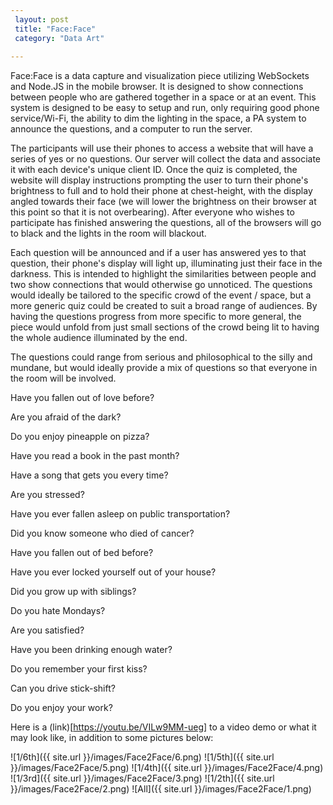 ```yaml
---
 layout: post
 title: "Face:Face"
 category: "Data Art"
 
---
```


Face:Face is a data capture and visualization piece utilizing WebSockets and Node.JS in the mobile browser. It is designed to show connections between people who are gathered together in a space or at an event. This system is designed to be easy to setup and run, only requiring good phone service/Wi-Fi, the ability to dim the lighting in the space, a PA system to announce the questions, and a computer to run the server.

The participants will use their phones to access a website that will have a series of yes or no questions. Our server will collect the data and associate it with each device's unique client ID. Once the quiz is completed, the website will display instructions prompting the user to turn their phone's brightness to full and to hold their phone at chest-height, with the display angled towards their face (we will lower the brightness on their browser at this point so that it is not overbearing). After everyone who wishes to participate has finished answering the questions, all of the browsers will go to black and the lights in the room will blackout. 

Each question will be announced and if a user has answered yes to that question, their phone's display will light up, illuminating just their face in the darkness. This is intended to highlight the similarities between people and two show connections that would otherwise go unnoticed. The questions would ideally be tailored to the specific crowd of the event / space, but a more generic quiz could be created to suit a broad range of audiences. By having the questions progress from more specific to more general, the piece would unfold from just small sections of the crowd being lit to having the whole audience illuminated by the end. 

The questions could range from serious and philosophical to the silly and mundane, but would ideally provide a mix of questions so that everyone in the room will be involved. 



Have you fallen out of love before? 

Are you afraid of the dark?

Do you enjoy pineapple on pizza?

Have you read a book in the past month?

Have a song that gets you every time?

Are you stressed?

Have you ever fallen asleep on public transportation?

Did you know someone who died of cancer?

Have you fallen out of bed before?

Have you ever locked yourself out of your house?

Did you grow up with siblings? 

Do you hate Mondays?

Are you satisfied? 

Have you been drinking enough water?

Do you remember your first kiss?

Can you drive stick-shift?

Do you enjoy your work? 

Here is a (link)[https://youtu.be/VILw9MM-ueg] to a video demo or what it may look like, in addition to some pictures below:

![1/6th]({{ site.url }}/images/Face2Face/6.png)
![1/5th]({{ site.url }}/images/Face2Face/5.png)
![1/4th]({{ site.url }}/images/Face2Face/4.png)
![1/3rd]({{ site.url }}/images/Face2Face/3.png)
![1/2th]({{ site.url }}/images/Face2Face/2.png)
![All]({{ site.url }}/images/Face2Face/1.png)
